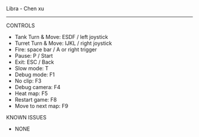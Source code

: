 Libra - Chen xu

-----------------------------

CONTROLS

- Tank Turn & Move: ESDF / left joystick
- Turret Turn & Move: IJKL / right joystick
- Fire: space bar / A or right trigger
- Pause: P / Start
- Exit: ESC / Back
- Slow mode: T
- Debug mode: F1
- No clip: F3
- Debug camera: F4
- Heat map: F5
- Restart game: F8
- Move to next map: F9



KNOWN ISSUES

- NONE



